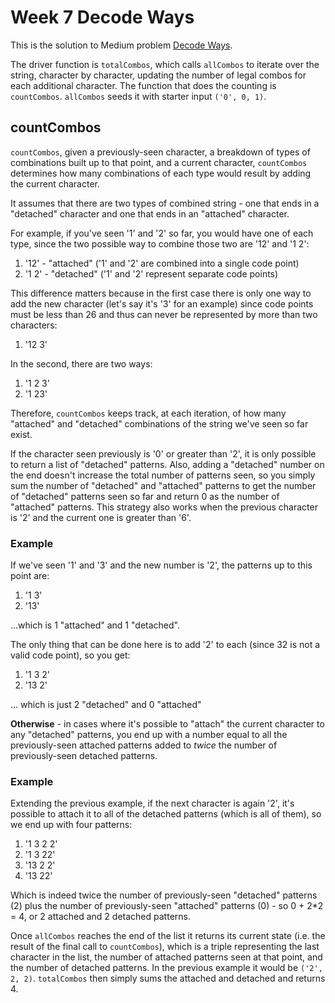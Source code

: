 # Week 7 Decode Ways

This is the solution to Medium problem [Decode Ways](https://leetcode.com/problems/decode-ways/).

The driver function is `totalCombos`, which calls `allCombos` to iterate over the string, character by character, updating the number of legal combos for each additional character.  The function that does the counting is `countCombos`.  `allCombos` seeds it with starter input `('0', 0, 1)`.

## countCombos

`countCombos`, given a previously-seen character, a breakdown of types of combinations built up to that point, and a current character, `countCombos` determines how many combinations of each type would result by adding the current character.

It assumes that there are two types of combined string - one that ends in a "detached" character and one that ends in an "attached" character.

For example, if you've seen '1' and '2' so far, you would have one of each type, since the two possible way to combine those two are '12' and '1 2':

1. '12' - "attached" ('1' and '2' are combined into a single code point)
1. '1 2' - "detached" ('1' and '2' represent separate code points)

This difference matters because in the first case there is only one way to add the new character (let's say it's '3' for an example) since code points must be less than 26 and thus can never be represented by more than two characters:

1. '12 3'

In the second, there are two ways:

1. '1 2 3'
1. '1 23'

Therefore, `countCombos` keeps track, at each iteration, of how many "attached" and "detached" combinations of the string we've seen so far exist.

If the character seen previously is '0' or greater than '2', it is only possible to return a list of "detached" patterns.  Also, adding a "detached" number on the end doesn't increase the total number of patterns seen, so you simply sum the number of "detached" and "attached" patterns to get the number of "detached" patterns seen so far and return 0 as the number of "attached" patterns.  This strategy also works when the previous character is '2' and the current one is greater than '6'.

### Example

If we've seen '1' and '3' and the new number is '2', the patterns up to this point are:

1. '1 3'
1. '13'

...which is 1 "attached" and 1 "detached".

The only thing that can be done here is to add '2' to each (since 32 is not a valid code point), so you get:

1. '1 3 2'
1. '13 2'

... which is just 2 "detached" and 0 "attached"

**Otherwise** - in cases where it's possible to "attach" the current character to any "detached" patterns, you end up with a number equal to all the previously-seen attached patterns added to *twice* the number of previously-seen detached patterns.

### Example

Extending the previous example, if the next character is again '2', it's possible to attach it to all of the detached patterns (which is all of them), so we end up with four patterns:

1. '1 3 2 2'
1. '1 3 22'
1. '13 2 2'
1. '13 22'

Which is indeed twice the number of previously-seen "detached" patterns (2) plus the number of previously-seen "attached" patterns (0) - so 0 + 2\*2 = 4, or 2 attached and 2 detached patterns.

Once `allCombos` reaches the end of the list it returns its current state (i.e. the result of the final call to `countCombos`), which is a triple representing the last character in the list, the number of attached patterns seen at that point, and the number of detached patterns.  In the previous example it would be `('2', 2, 2)`.  `totalCombos` then simply sums the attached and detached and returns 4.
